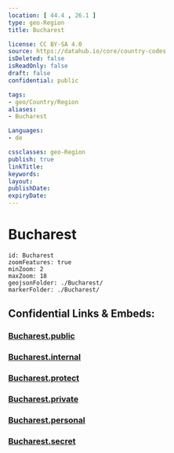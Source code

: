 ```yaml
---
location: [ 44.4 , 26.1 ] 
type: geo-Region
title: Bucharest

license: CC BY-SA 4.0
source: https://datahub.io/core/country-codes
isDeleted: false
isReadOnly: false
draft: false
confidential: public

tags:
- geo/Country/Region
aliases:
- Bucharest

Languages:
- de

cssclasses: geo-Region
publish: true
linkTitle: 
keywords: 
layout: 
publishDate: 
expiryDate: 
---
```


# Bucharest

```leaflet
id: Bucharest
zoomFeatures: true 
minZoom: 2 
maxZoom: 18
geojsonFolder: ./Bucharest/
markerFolder: ./Bucharest/
```


## Confidential Links & Embeds: 

### [Bucharest.public](/_public/\Earth\Continent\Europe\Europe~East\Romania\Regions~Romania\Romania~București-IlfovBucharest.public.md) 

### [Bucharest.internal](/_internal/\Earth\Continent\Europe\Europe~East\Romania\Regions~Romania\Romania~București-IlfovBucharest.internal.md) 

### [Bucharest.protect](/_protect/\Earth\Continent\Europe\Europe~East\Romania\Regions~Romania\Romania~București-IlfovBucharest.protect.md) 

### [Bucharest.private](/_private/\Earth\Continent\Europe\Europe~East\Romania\Regions~Romania\Romania~București-IlfovBucharest.private.md) 

### [Bucharest.personal](/_personal/\Earth\Continent\Europe\Europe~East\Romania\Regions~Romania\Romania~București-IlfovBucharest.personal.md) 

### [Bucharest.secret](/_secret/\Earth\Continent\Europe\Europe~East\Romania\Regions~Romania\Romania~București-IlfovBucharest.secret.md)

